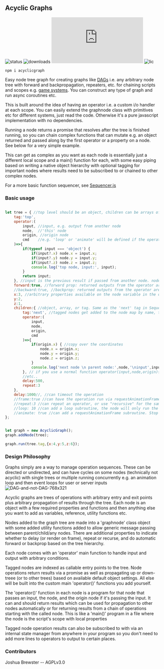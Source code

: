 ## Acyclic Graphs

![status](https://img.shields.io/npm/v/acyclicgraph) 
![downloads](https://img.shields.io/npm/dt/acyclicgraph)
![size](https://img.shields.io/github/size/brainsatplay/acyclicgraph.js/acyclicgraph.js)
![lic](https://img.shields.io/npm/l/acyclicgraph)

`npm i acyclicgraph`

Easy node tree graph for creating graphs like [DAGs](https://en.wikipedia.org/wiki/Directed_acyclic_graph) i.e. any arbitrary node tree with forward and backpropagation, repeaters, etc. for chaining scripts and scopes e.g. [game systems](https://cowboyprogramming.com/2007/01/05/evolve-your-heirachy/). You can construct any type of graph and run async coroutines etc.

This is built around the idea of having an operator i.e. a custom i/o handler at each scope. You can easily extend the graphnode class with primitives etc for different systems, just read the code. Otherwise it's a pure javascript implementation with no dependencies.

Running a node returns a promise that resolves after the tree is finished running, so you can chain complex functions that can mutate e.g. an object returned and passed along by the first operator or a property on a node. See below for a very simple example. 

This can get as complex as you want as each node is essentially just a different local scope and a main() function for each, with some easy piping based on writing a native object hierarchy with optional tagging for important nodes where results need to be subscribed to or chained to other complex nodes.

For a more basic function sequencer, see [Sequencer.js](https://github.com/moothyknight/Sequencer.js)

### Basic usage
```js

let tree = { //top level should be an object, children can be arrays of objects
    tag:'top',
    operator:(
        input, //input, e.g. output from another node
        node,  //'this' node
        origin, //origin node
        cmd    //e.g. 'loop' or 'animate' will be defined if the operator is running on the loop or animate routines, needed something. Can define more commands but you might as well use an object in input for that. 
    )=>{
        if(typeof input === 'object') {
            if(input?.x) node.x = input.x; 
            if(input?.y) node.y = input.y;
            if(input?.z) node.z = input.z;
            console.log('top node, input:', input);
        }
        return input;
    }, //input is the previous result if passed from another node. node is 'this' node, origin is the previous node if passed
    forward:true, //forward prop: returned outputs from the operator are passed to children operator(s)
    //backward:true, //backprop: returned outputs from the operator are passed to the parent operator
    x:3, //arbitrary properties available on the node variable in the operator 
    y:2,
    z:1,
    children:{ //object, array, or tag. Same as the 'next' tag in Sequencer.js
        tag:'next', //tagged nodes get added to the node map by name, they must be unique! non-tagged nodes are only referenced internally e.g. in call trees
        operator:(
            input,
            node,
            origin,
            cmd
        )=>{
            if(origin.x) { //copy over the coordinates
                node.x = origin.x;
                node.y = origin.y;
                node.z = origin.z;
            }
            console.log('next node \n parent node:',node,'\ninput',input);
        }, // if you use a normal function operator(input,node,origin){} then you can use 'this' reference instead of 'node', while 'node' is more flexible for arrow functions etc.
        //etc..
        delay:500,
        repeat:3
    },
    delay:1000//, //can timeout the operation
    //frame:true //can have the operation run via requestAnimationFrame (throttling)
    //repeat:3 //can repeat an operator, or use "recursive" for the same but passing the node's result back in
    //loop: 10 //can add a loop subroutine, the node will only run the loop once and can still be called. Specify milliseconds. Stop with node.stopLooping()
    //animate: true //can add a requestAnimationFrame subroutine. Stop with node.stopAnimating()
};


let graph = new AcyclicGraph();
graph.addNode(tree);

graph.run(tree.tag,{x:4,y:5,z:6});


```

### Design Philosophy

Graphs simply are a way to manage operation sequences. These can be directed or undirected, and can have cycles on some nodes (technically not acyclic) with single trees or multiple running concurrently e.g. an animation loop and then event loops for user or server inputs<br/>
![DAG-and-not-DAG-768x321](https://user-images.githubusercontent.com/18196383/153975071-34ae096e-2bfa-4564-a1ec-4e21989806ad.png)

Acyclic graphs are trees of operations with arbitrary entry and exit points plus arbitrary propagation of results through the tree.
Each node is an object with a few required properties and functions and then anything else you want to add as variables, reference, utility functions etc. 

Nodes added to the graph tree are made into a 'graphnode' class object with some added utility functions added to allow generic message passing between parent/child/any nodes.
There are additional properties to indicate whether to delay (or render on frame), repeat or recurse, and do automatic forward or backprop based on the tree hierarchy.

Each node comes with an 'operator' main function to handle input and output with arbitrary conditions. 

Tagged nodes are indexed as callable entry points to the tree.
Node operations return results via a promise as well as propagating up or down-treee (or to other trees) based on available default object settings. 
All else will be built into the custom main 'operator()' functions you add yourself.

The 'operator()' function in each node is a program for that node that passes an input, the node, and the origin node if it's passing the input. 
It can and should return results which can be used for propagation to other nodes automatically or for returning results from a chain of operations 
starting with the called node. This is like a 'main()' program in a file where the node is the script's scope with local properties

Tagged node operation results can also be subscribed to with via an internal state manager from anywhere in your program so you don't need to add more lines to operators to output to certain places.

### Contributors

Joshua Brewster --  AGPLv3.0
